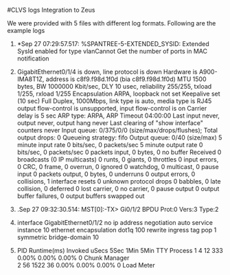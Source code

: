 #CLVS logs Integration to Zeus

We were provided with 5 files with different log formats. Following are the example logs

1. *Sep 27 07:29:57.517: %SPANTREE-5-EXTENDED_SYSID: Extended SysId enabled for type vlanCannot Get the number of ports in MAC notification

2. GigabitEthernet0/1/4 is down, line protocol is down 
  Hardware is A900-IMA8T1Z, address is c8f9.f98d.1f0d (bia c8f9.f98d.1f0d)
  MTU 1500 bytes, BW 1000000 Kbit/sec, DLY 10 usec, 
     reliability 255/255, txload 1/255, rxload 1/255
  Encapsulation ARPA, loopback not set
  Keepalive set (10 sec)
  Full Duplex, 1000Mbps, link type is auto, media type is RJ45
  output flow-control is unsupported, input flow-control is on
  Carrier delay is 5 sec
  ARP type: ARPA, ARP Timeout 04:00:00
  Last input never, output never, output hang never
  Last clearing of "show interface" counters never
  Input queue: 0/375/0/0 (size/max/drops/flushes); Total output drops: 0
  Queueing strategy: fifo
  Output queue: 0/40 (size/max)
  5 minute input rate 0 bits/sec, 0 packets/sec
  5 minute output rate 0 bits/sec, 0 packets/sec
     0 packets input, 0 bytes, 0 no buffer
     Received 0 broadcasts (0 IP multicasts)
     0 runts, 0 giants, 0 throttles 
     0 input errors, 0 CRC, 0 frame, 0 overrun, 0 ignored
     0 watchdog, 0 multicast, 0 pause input
     0 packets output, 0 bytes, 0 underruns
     0 output errors, 0 collisions, 1 interface resets
     0 unknown protocol drops
     0 babbles, 0 late collision, 0 deferred
     0 lost carrier, 0 no carrier, 0 pause output
     0 output buffer failures, 0 output buffers swapped out
     
3. .Sep 27 09:32:30.514: MST[0]:-TX> Gi0/1/2  BPDU Prot:0 Vers:3 Type:2

4. interface GigabitEthernet0/1/2
   no ip address
   negotiation auto
   service instance 10 ethernet
   encapsulation dot1q 100
   rewrite ingress tag pop 1 symmetric
   bridge-domain 10
   
5. PID Runtime(ms)     Invoked      uSecs   5Sec   1Min   5Min TTY Process 
   1           4          12        333  0.00%  0.00%  0.00%   0 Chunk Manager    
   2          56        1522         36  0.00%  0.00%  0.00%   0 Load Meter
   
   
